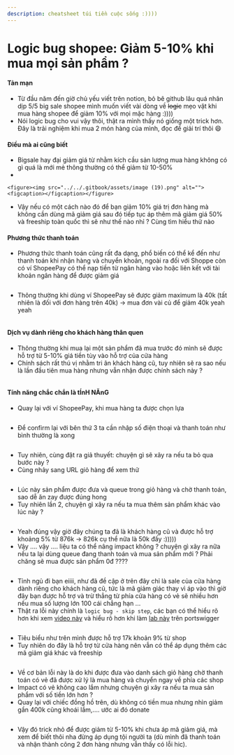 ```yaml
---
description: cheatsheet túi tiền cuộc sống :))))
---
```


# Logic bug shopee: Giảm 5-10% khi mua mọi sản phẩm ?

#### Tản mạn

* Từ đầu năm đến giờ chủ yếu viết trên notion, bỏ bê github lâu quá nhân dịp 5/5 big sale shopee mình muốn viết vài dòng về ~~logic~~ mẹo vặt khi mua hàng shopee để giảm 10% với mọi mặc hàng :))))
* Nói logic bug cho vui vậy thôi, thật ra mình thấy nó giống một trick hơn. Đây là trải nghiệm khi mua 2 món hàng của mình, đọc để giải trí thôi :smile:

#### Điều mà ai cũng biết

* Bigsale hay đại giảm giá từ nhằm kích cầu sản lượng mua hàng không có gì quá là mới mẻ thông thường có thể giảm từ 10-50%
*

    <figure><img src="../../.gitbook/assets/image (19).png" alt=""><figcaption></figcaption></figure>
* Vậy nếu có một cách nào đó để bạn giảm 10% giá trị đơn hàng mà không cần dùng mã giảm giá sau đó tiếp tục áp thêm mã giảm giá 50% và freeship toàn quốc thì sẽ như thế nào nhỉ ? Cùng tìm hiểu thử nào

#### Phương thức thanh toán&#x20;

* Phương thức thanh toán cũng rất đa dạng, phổ biến có thể kể đến như thanh toán khi nhận hàng và chuyển khoản, ngoài ra đối với Shoppe còn có ví ShopeePay có thể nạp tiền từ ngân hàng vào hoặc liên kết với tài khoản ngân hàng để được giảm giá

<figure><img src="../../.gitbook/assets/image.png" alt=""><figcaption></figcaption></figure>

*   Thông thường khi dùng ví ShopeePay sẽ được giảm maximum là 40k (tất nhiên là đối với đơn hàng trên 40k) -> mua đơn vài củ để giảm 40k yeah yeah

    <figure><img src="../../.gitbook/assets/image (9).png" alt=""><figcaption></figcaption></figure>



#### Dịch vụ dành riêng cho khách hàng thân quen

* Thông thường khi mua lại một sản phẩm đã mua trước đó mình sẽ được hỗ trợ từ 5-10% giá tiền tùy vào hỗ trợ của cửa hàng
* Chính sách rất thú vị nhằm tri ân khách hàng cũ, tuy nhiên sẽ ra sao nếu là lần đầu tiên mua hàng nhưng vẫn nhận được chính sách này ?

<figure><img src="../../.gitbook/assets/image (7).png" alt=""><figcaption></figcaption></figure>

#### Tính năng chắc chắn là tÍnH NĂnG

*   Quay lại với ví ShopeePay, khi mua hàng ta được chọn lựa&#x20;

    <figure><img src="../../.gitbook/assets/image (1).png" alt=""><figcaption></figcaption></figure>
* Để confirm lại với bên thứ 3 ta cần nhập số điện thoại và thanh toán như bình thường là xong

<figure><img src="../../.gitbook/assets/image (25).png" alt=""><figcaption></figcaption></figure>

* Tuy nhiên, cùng đặt ra giả thuyết: chuyện gì sẽ xãy ra nếu ta bỏ qua bước này ?
* Cùng nhảy sang URL giỏ hàng để xem thử

<figure><img src="../../.gitbook/assets/image (24).png" alt=""><figcaption></figcaption></figure>

* Lúc này sản phẩm được đưa và queue trong giỏ hàng và chờ thanh toán, sao dễ ăn zay được đúng hong
* Tuy nhiên lần 2, chuyện gì xãy ra nếu ta mua thêm sản phẩm khác vào lúc này ?

<figure><img src="../../.gitbook/assets/image (15).png" alt=""><figcaption></figcaption></figure>

* Yeah đúng vậy giờ đây chúng ta đã là khách hàng cũ và được hỗ trợ khoảng 5% từ 876k -> 826k cụ thể nữa là 50k đấy :)))))
* Vậy .... vậy ....  liệu ta có thể nâng impact không ? chuyện gì xãy ra nữa nếu ta lại dùng queue đang thanh toán và mua sản phẩm mới ? Phải chăng sẽ mua được sản phẩm 0đ ????

<figure><img src="../../.gitbook/assets/image (22).png" alt=""><figcaption></figcaption></figure>

* &#x20;Tỉnh ngủ đi bạn eiiii, như đã đề cập ở trên đây chỉ là sale của cửa hàng dành riêng cho khách hàng cũ, tức là mã giảm giác thay vì áp vào thì giờ đây bạn được hỗ trợ và trừ thẳng từ phía cửa hàng có vẻ sẽ nhiều hơn nếu mua số lượng lớn 100 cái chẳng hạn ...
* Thật ra lỗi này chính là `logic bug - skip step`, các bạn có thể hiểu rõ hơn khi xem [video này](https://www.youtube.com/watch?v=Brhjs7LZ9PY) và hiểu rõ hơn khi làm [lab này](https://portswigger.net/web-security/logic-flaws/examples/lab-logic-flaws-authentication-bypass-via-flawed-state-machine) trên portswigger

<figure><img src="../../.gitbook/assets/image (6).png" alt=""><figcaption></figcaption></figure>

* Tiêu biểu như trên mình được hỗ trợ 17k khoản 9% từ shop
* Tuy nhiên do đây là hỗ trợ từ cửa hàng nên vẫn có thể áp dụng thêm các mã giảm giá khác và freeship&#x20;

<figure><img src="../../.gitbook/assets/image (2).png" alt=""><figcaption></figcaption></figure>

* Về cơ bản lỗi này là do khi được đưa vào danh sách giỏ hàng chờ thanh toán có vẻ đã được xử lý là mua hàng và chuyển ngay về phía các shop
* Impact có vẻ không cao lắm nhưng chuyện gì xãy ra nếu ta mua sản phẩm với số tiền lớn hơn ?
* Quay lại với chiếc đồng hồ trên, dù không có tiền mua nhưng nhìn giảm gần 400k cũng khoái lắm,.... ước ai đó donate

<figure><img src="../../.gitbook/assets/image (20).png" alt=""><figcaption></figcaption></figure>

* Vậy đó trick nhỏ để được giảm từ 5-10% khi chưa áp mã giảm giá, mà xem để biết thôi nha đừng áp dụng tội người ta (dù mình đã thanh toán và nhận thành công 2 đơn hàng nhưng vẫn thấy có lỗi hic).

